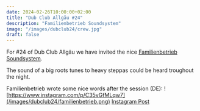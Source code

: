 ```yaml
---
date: 2024-02-26T10:00:00+02:00
title: "Dub Club Allgäu #24"
description: "Familienbetrieb Soundsystem"
image: "/images/dubclub24/crew.jpg"
draft: false
---
```

For #24 of Dub Club Allgäu we have invited the nice [Familienbetrieb Soundsystem](https://www.instagram.com/familienbetriebsoundsystem/).

The sound of a big roots tunes to heavy steppas could be heard troughout the night.

Familienbetrieb wrote some nice words after the session (DE):
![https://www.instagram.com/p/C35vGfMLqw7](/images/dubclub24/familienbetrieb.png)
[Instagram Post](https://www.instagram.com/p/C35vGfMLqw7)
